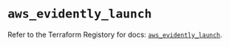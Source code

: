 # `aws_evidently_launch`

Refer to the Terraform Registory for docs: [`aws_evidently_launch`](https://registry.terraform.io/providers/hashicorp/aws/5.14.0/docs/resources/evidently_launch).
